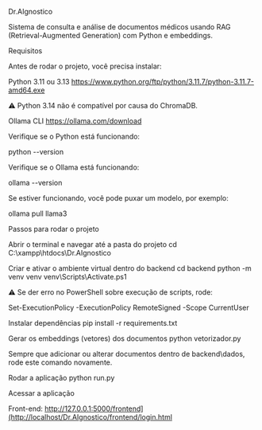 Dr.AIgnostico

Sistema de consulta e análise de documentos médicos usando RAG (Retrieval-Augmented Generation) com Python e embeddings.

Requisitos

Antes de rodar o projeto, você precisa instalar:

Python 3.11 ou 3.13 https://www.python.org/ftp/python/3.11.7/python-3.11.7-amd64.exe

⚠️ Python 3.14 não é compatível por causa do ChromaDB.

Ollama CLI https://ollama.com/download

Verifique se o Python está funcionando:

python --version

Verifique se o Ollama está funcionando:

ollama --version

Se estiver funcionando, você pode puxar um modelo, por exemplo:

ollama pull llama3

Passos para rodar o projeto

Abrir o terminal e navegar até a pasta do projeto cd C:\xampp\htdocs\Dr.AIgnostico

Criar e ativar o ambiente virtual dentro do backend cd backend python -m venv venv venv\Scripts\Activate.ps1

⚠️ Se der erro no PowerShell sobre execução de scripts, rode:

Set-ExecutionPolicy -ExecutionPolicy RemoteSigned -Scope CurrentUser

Instalar dependências pip install -r requirements.txt

Gerar os embeddings (vetores) dos documentos python vetorizador.py

Sempre que adicionar ou alterar documentos dentro de backend\dados, rode este comando novamente.

Rodar a aplicação python run.py

Acessar a aplicação

Front-end: http://127.0.0.1:5000/frontend](http://localhost/Dr.AIgnostico/frontend/login.html
